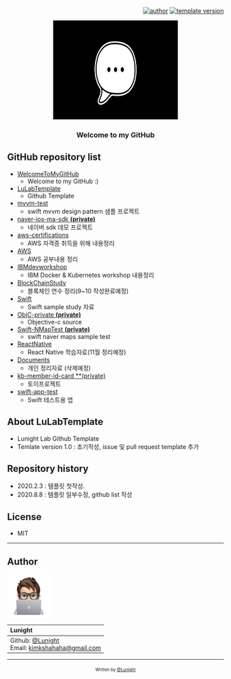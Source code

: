 <div align=right>
	<a href="https://github.com/LunightLab">
		<img alt="author" src= "https://img.shields.io/badge/author-lunight-blue?style=glat-square" target="_blank"></a>
	</a>
	<a href="https://github.com/LunightLab/LuLabTemplate">
		<img alt="template version" src= "https://img.shields.io/badge/template%20version-1.0-blue?style=glat-square" target="_blank"></a>
	</a>
</div>

<!-- PROJECT LOGO -->
<p align="center">
  <a href="https://github.com/LunightLab?tab=repositories">
    <img src="images/readme-title.png" alt="title" width="290" height="230">
  </a>

  <h3 align="center">Welcome to my GitHub</h3>
</p>

## GitHub repository list
- [WelcomeToMyGitHub](https://github.com/LunightLab/WelcomeToMyGitHub)
  - Welcome to my GitHub :)
- [LuLabTemplate](https://github.com/LunightLab/LuLabTemplate)
  - Github Template
- [mvvm-test](https://github.com/LunightLab/mvvm-test)
  - swift mvvm design pattern 샘플 프로젝트
- [naver-ios-ma-sdk **(private)**](https://github.com/LunightLab/naver-ios-map-sdk)
  - 네이버 sdk 데모 프로젝트
- [aws-certifications](https://github.com/LunightLab/aws-certifications)
  - AWS 자격증 취득을 위해 내용정리
- [AWS](https://github.com/LunightLab/AWS)
  - AWS 공부내용 정리
- [IBMdevworkshop](https://github.com/LunightLab/IBMdevworkshop)
  - IBM Docker & Kubernetes workshop 내용정리
- [BlockChainStudy](https://github.com/LunightLab/BlockChainStudy)
  - 블록체인 연수 정리(9~10 작성완료예정)
- [Swift](https://github.com/LunightLab/Swift)
  - Swift sample study 자료
- [ObjC-private **(private)**](https://github.com/LunightLab/ObjC-private)
  - Objective-c source
- [Swift-NMapTest **(private)**](https://github.com/LunightLab/Swift-NMapTest)
  - swift naver maps sample test
- [ReactNative](https://github.com/LunightLab/ReactNative)
  - React Native 학습자료(11월 정리예정)
- [Documents](https://github.com/LunightLab/Documents)
  - 개인 정리자료 (삭제예정)
- [kb-member-id-card **(private)](https://github.com/LunightLab/kb-member-id-card)  
  - 토이프로젝트  
- [swift-app-test](https://github.com/LunightLab/swift-app-test)  
  - Swift 테스트용 앱  

## About LuLabTemplate
- Lunight Lab Github Template  
- Temlate version 1.0 : 초기작성, issue 및 pull request template 추가  

## Repository history
- 2020.2.3 : 템플릿 첫작성.
- 2020.8.8 : 템플릿 일부수정, github list 작성

## License
- MIT
---
## Author
<p align="left">
  <a href="https://github.com/LunightLab">
    <img src="images/lunightEmoji.png" alt="title" width="100" height="100">
  </a>
</p>  

|**Lunight**|
|:--|
|Github: [@Lunight](https://github.com/LunightLab) <br> Email: [kimkshahaha@gmail.com](kimkshahaha@gmail.com)|

---
<div align="center">

<sub><sup>Written by <a href="https://github.com/LunightLab">@Lunight</a></sup></sub><small></small>

</div>


